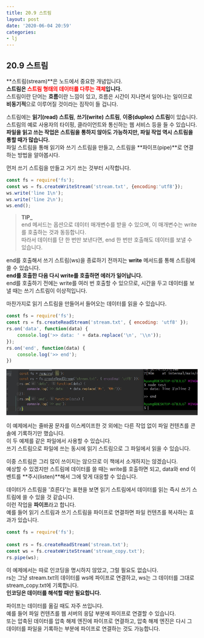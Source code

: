 ```yaml
---
title: 20.9 스트림
layout: post
date: '2020-06-04 20:59'
categories:
- lj
---
```


## 20.9 스트림

**스트림(stream)**은 노드에서 중요한 개념입니다.  
**스트림은 <span style="color:red">스트림 형태의 데이터를 다루는 객체</span>입니다.**  
스트림이란 단어는 **흐름**이란 느낌이 있고, 흐름은 시간이 지나면서 일어나는 일이므로 **비동기적**으로 
이루어질 것이라는 짐작이 들 겁니다.

스트림에는 **읽기(read) 스트림**, **쓰기(write) 스트림**, **이중(duplex) 스트림**이 있습니다.  
스트림의 예로 사용자의 타이핑, 클라이언트와 통신하는 웹 서비스 등을 들 수 있습니다.  
**파일을 읽고 쓰는 작업은 스트림을 통하지 않아도 가능하지만, 파일 작업 역시 스트림을 통할 때가 많습니다.**  
파일 스트림을 통해 읽기와 쓰기 스트림을 만들고, 스트림을 **파이프(pipe)**로 연결하는 방법을 알아봅시다.

먼저 쓰기 스트림을 만들고 거기 쓰는 것부터 시작합니다.  

```javascript
const fs = require('fs');
const ws = fs.createWriteStream('stream.txt', {encoding:'utf8'});
ws.write('line 1\n');
ws.write('line 2\n');
ws.end();
```

>**TIP_**  
>end 메서드는 옵션으로 데이터 매개변수를 받을 수 있으며, 이 매개변수는 write를 호출하는 것과 동등합니다.  
>따라서 데이터를 단 한 번만 보낸다면, end 한 번만 호출해도 데이터를 보낼 수 있습니다.

end를 호출해서 쓰기 스트림(ws)을 종료하기 전까지는 **write** 메서드를 통해 스트림에 쓸 수 있습니다.  
**end를 호출한 다음 다시 write를 호출하면 에러가 일어납니다.**  
end를 호출하기 전에는 write를 여러 번 호출할 수 있으므로, 시간을 두고 데이터를 보낼 때는 쓰기 스트림이 
이상적입니다.

마찬가지로 읽기 스트림을 만들어서 들어오는 데이터를 읽을 수 있습니다.

```javascript
const fs = require('fs');
const rs = fs.createReadStream('stream.txt', { encoding: 'utf8' });
rs.on('data', function(data) {
    console.log('>> data: ' + data.replace('\n', '\\n'));
});
rs.on('end', function(data) {
    console.log('>> end');
})
``` 

![](/static/img/learningjs/image202.jpg)

이 예제에서는 줄바꿈 문자를 이스케이프한 것 외에는 다른 작업 없이 파일 컨텐츠를 콘솔에 기록하기만 
했습니다.  
이 두 예제를 같은 파일에서 사용할 수 있습니다.  
쓰기 스트림으로 파일에 쓰는 동시에 읽기 스트림으로 그 파일에서 읽을 수 있습니다.

이중 스트림은 그리 많이 쓰이지는 않으므로 이 책에서 소개하지는 않겠습니다.  
예상할 수 있겠지만 스트림에 데이터를 쓸 때는 write를 호출하면 되고, data와 end 이벤트를 **주시(listen)**해서 
그에 맞게 대응할 수 있습니다.

데이터가 스트림을 '흐른다'는 표현을 보면 읽기 스트림에서 데이터를 읽는 즉시 쓰기 스트림에 쓸 수 있을 
것 같습니다.  
이런 작업을 **파이프**라고 합니다.  
예를 들어 읽기 스트림과 쓰기 스트림을 파이프로 연결하면 파일 컨텐츠를 복사하는 효과가 있습니다.

```javascript
const fs = require('fs');

const rs = fs.createReadStream('stream.txt');
const ws = fs.createWriteStream('stream_copy.txt');
rs.pipe(ws);
```

이 예제에서는 따로 인코딩을 명시하지 않았고, 그럴 필요도 없습니다.  
rs는 그냥 stream.txt의 데이터를 ws에 파이프로 연결하고, ws는 그 데이터를 그대로 stream_copy.txt에 기록합니다.  
**인코딩은 데이터를 해석할 때만 필요합니다.**

파이프는 데이터를 옮길 때도 자주 쓰입니다.  
예를 들어 파일 컨텐츠를 웹 서버의 응답 부분에 파이프로 연결할 수 있습니다.  
또는 압축된 데이터를 압축 해제 엔진에 파이프로 연결하고, 압축 해제 엔진은 다시 그 데이터를 
파일을 기록하는 부분에 파이프로 연결하는 것도 가능합니다.








